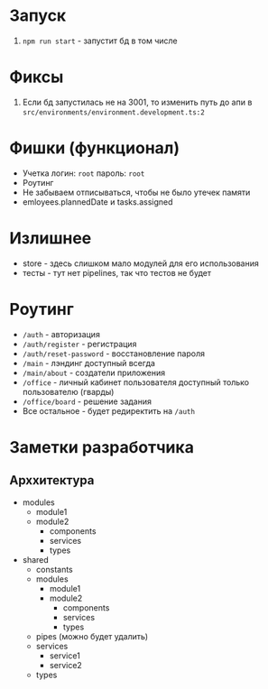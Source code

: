 # Запуск
1. `npm run start` - запустит бд в том числе

# Фиксы
1. Если бд запустилась не на 3001, то изменить путь до апи в `src/environments/environment.development.ts:2`


# Фишки (функционал)
* Учетка логин: `root` пароль: `root`
* Роутинг
* Не забываем отписываться, чтобы не было утечек памяти
* emloyees.plannedDate и tasks.assigned

# Излишнее
* store - здесь слишком мало модулей для его использования
* тесты - тут нет pipelines, так что тестов не будет 

# Роутинг
* `/auth` - авторизация
* `/auth/register` - регистрация
* `/auth/reset-password` - восстановление пароля
* `/main` - лэндинг доступный всегда
* `/main/about` - создатели приложения
* `/office` - личный кабинет пользователя доступный только пользователю (гварды)
* `/office/board` - решение задания
* Все остальное - будет редиректить на `/auth`

# Заметки разработчика
## Арххитектура
- modules
  - module1
  - module2
    - components
    - services
    - types
- shared
  - constants
  - modules
    - module1
    - module2
      - components
      - services
      - types
  - pipes (можно будет удалить)
  - services
    - service1
    - service2
  - types



